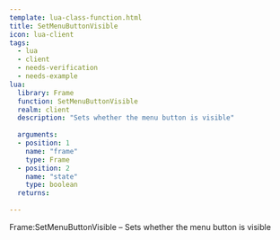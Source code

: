 ```yaml
---
template: lua-class-function.html
title: SetMenuButtonVisible
icon: lua-client
tags:
  - lua
  - client
  - needs-verification
  - needs-example
lua:
  library: Frame
  function: SetMenuButtonVisible
  realm: client
  description: "Sets whether the menu button is visible"
  
  arguments:
  - position: 1
    name: "frame"
    type: Frame
  - position: 2
    name: "state"
    type: boolean
  returns:
    
---
```


<div class="lua__search__keywords">
Frame:SetMenuButtonVisible &#x2013; Sets whether the menu button is visible
</div>

